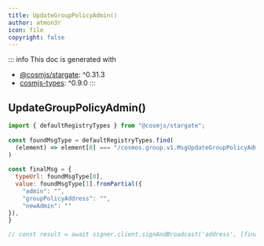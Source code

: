 ```yaml
---
title: UpdateGroupPolicyAdmin()
author: atmon3r
icon: file
copyright: false
---
```


::: info
This doc is generated with 
- [@cosmjs/stargate](https://www.npmjs.com/package/@cosmjs/stargate): ^0.31.3
- [cosmjs-types](https://www.npmjs.com/package/cosmjs-types): ^0.9.0
:::
  
## UpdateGroupPolicyAdmin()
 
```js
import { defaultRegistryTypes } from "@cosmjs/stargate";
 
const foundMsgType = defaultRegistryTypes.find(
  (element) => element[0] === "/cosmos.group.v1.MsgUpdateGroupPolicyAdmin"
)
  
const finalMsg = {
  typeUrl: foundMsgType[0],
  value: foundMsgType[1].fromPartial({
    "admin": "",
    "groupPolicyAddress": "",
    "newAdmin": ""
}),
}

// const result = await signer.client.signAndBroadcast('address', [finalMsg], "auto", "")
 
```
   
